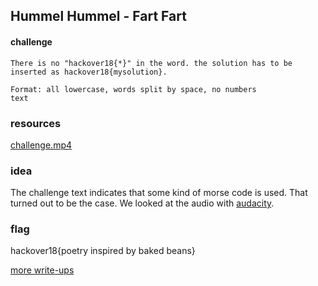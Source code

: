 
## Hummel Hummel - Fart Fart
#### challenge
```
There is no "hackover18{*}" in the word. the solution has to be inserted as hackover18{mysolution}.

Format: all lowercase, words split by space, no numbers
text
```

### resources
[challenge.mp4](challenge.mp4)

### idea
The challenge text indicates that some kind of morse code is used. That turned out to be the case.
We looked at the audio with [audacity](https://www.audacityteam.org/).

### flag
hackover18{poetry inspired by baked beans}

[more write-ups](../../)

